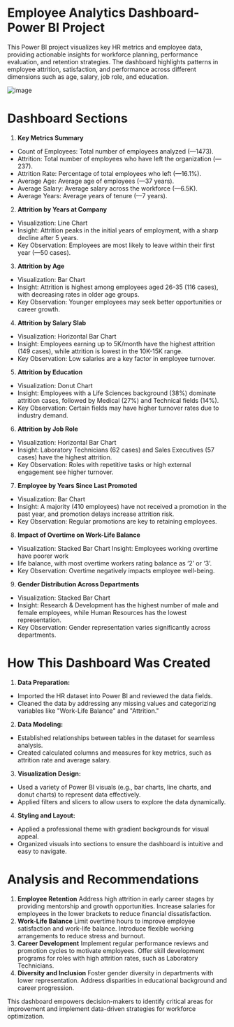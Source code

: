 # Employee Analytics Dashboard-Power BI Project
This Power BI project visualizes key HR metrics and employee data, providing actionable insights for workforce planning, performance evaluation, and retention strategies. The dashboard highlights patterns in employee attrition, satisfaction, and performance across different dimensions such as age, salary, job role, and education.

![image](https://github.com/user-attachments/assets/b8dcfadd-4aa6-4f09-88b5-917156da00c2)


# Dashboard Sections
1. **Key Metrics Summary**

- Count of Employees: Total number of employees analyzed (—1473).
- Attrition: Total number of employees who have left the organization (—237).
- Attrition Rate: Percentage of total employees who left (—16.1%).
- Average Age: Average age of employees (—37 years).
- Average Salary: Average salary across the workforce (—6.5K).
- Average Years: Average years of tenure (—7 years).

2. **Attrition by Years at Company**

- Visualization: Line Chart
- Insight: Attrition peaks in the initial years of employment, with a sharp decline after 5 years.
- Key Observation: Employees are most likely to leave within their first year (—50 cases).

3. **Attrition by Age**

- Visualization: Bar Chart
- Insight: Attrition is highest among employees aged 26-35 (116 cases), with decreasing rates in older age groups.
- Key Observation: Younger employees may seek better opportunities or career growth.

4. **Attrition by Salary Slab**

- Visualization: Horizontal Bar Chart
- Insight: Employees earning up to 5K/month have the highest attrition (149 cases), while attrition is lowest in the 10K-15K range.
- Key Observation: Low salaries are a key factor in employee turnover.

5. **Attrition by Education**

- Visualization: Donut Chart
- Insight: Employees with a Life Sciences background (38%) dominate attrition cases, followed by Medical (27%) and Technical fields (14%).
- Key Observation: Certain fields may have higher turnover rates due to industry demand.

6. **Attrition by Job Role**

- Visualization: Horizontal Bar Chart
- Insight: Laboratory Technicians (62 cases) and Sales Executives (57 cases) have the highest attrition.
- Key Observation: Roles with repetitive tasks or high external engagement see higher turnover.

7. **Employee by Years Since Last Promoted**

- Visualization: Bar Chart
- Insight: A majority (410 employees) have not received a promotion in the past year, and promotion delays increase attrition risk.
- Key Observation: Regular promotions are key to retaining employees.

8. **Impact of Overtime on Work-Life Balance**

- Visualization: Stacked Bar Chart Insight: Employees working overtime have poorer work
- life balance, with most overtime workers rating balance as ‘2’ or ‘3’.
- Key Observation: Overtime negatively impacts employee well-being.

9. **Gender Distribution Across Departments**

- Visualization: Stacked Bar Chart
- Insight: Research & Development has the highest number of male and female employees, while Human Resources has the lowest representation.
- Key Observation: Gender representation varies significantly across departments.

# How This Dashboard Was Created
1. **Data Preparation:**
- Imported the HR dataset into Power BI and reviewed the data fields.
- Cleaned the data by addressing any missing values and categorizing variables like "Work-Life Balance" and "Attrition."

2. **Data Modeling:**
- Established relationships between tables in the dataset for seamless analysis.
- Created calculated columns and measures for key metrics, such as attrition rate and average salary.

3. **Visualization Design:**
- Used a variety of Power BI visuals (e.g., bar charts, line charts, and donut charts) to represent data effectively.
- Applied filters and slicers to allow users to explore the data dynamically.

4. **Styling and Layout:**
- Applied a professional theme with gradient backgrounds for visual appeal.
- Organized visuals into sections to ensure the dashboard is intuitive and easy to navigate.

# Analysis and Recommendations
1. **Employee Retention**
Address high attrition in early career stages by providing mentorship and growth opportunities.
Increase salaries for employees in the lower brackets to reduce financial dissatisfaction.
2. **Work-Life Balance**
Limit overtime hours to improve employee satisfaction and work-life balance.
Introduce flexible working arrangements to reduce stress and burnout.
3. **Career Development**
Implement regular performance reviews and promotion cycles to motivate employees.
Offer skill development programs for roles with high attrition rates, such as Laboratory Technicians.
4. **Diversity and Inclusion**
Foster gender diversity in departments with lower representation.
Address disparities in educational background and career progression.

This dashboard empowers decision-makers to identify critical areas for improvement and implement data-driven strategies for workforce optimization.


